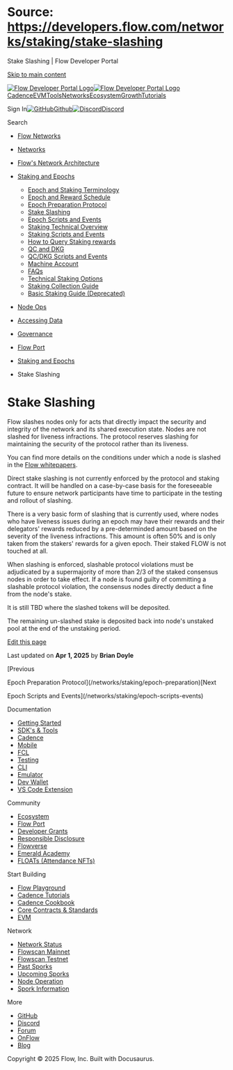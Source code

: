 # Source: https://developers.flow.com/networks/staking/stake-slashing

Stake Slashing | Flow Developer Portal



[Skip to main content](#__docusaurus_skipToContent_fallback)

[![Flow Developer Portal Logo](/img/flow-docs-logo-dark.png)![Flow Developer Portal Logo](/img/flow-docs-logo-light.png)](/)[Cadence](/build/flow)[EVM](/evm/about)[Tools](/tools/clients)[Networks](/networks/flow-networks)[Ecosystem](/ecosystem)[Growth](/growth)[Tutorials](/tutorials)

Sign In[![GitHub]()Github](https://github.com/onflow)[![Discord]()Discord](https://discord.gg/flow)

Search

* [Flow Networks](/networks/flow-networks)
* [Networks](/networks)
* [Flow's Network Architecture](/networks/network-architecture)
* [Staking and Epochs](/networks/staking)

  + [Epoch and Staking Terminology](/networks/staking/epoch-terminology)
  + [Epoch and Reward Schedule](/networks/staking/schedule)
  + [Epoch Preparation Protocol](/networks/staking/epoch-preparation)
  + [Stake Slashing](/networks/staking/stake-slashing)
  + [Epoch Scripts and Events](/networks/staking/epoch-scripts-events)
  + [Staking Technical Overview](/networks/staking/technical-overview)
  + [Staking Scripts and Events](/networks/staking/staking-scripts-events)
  + [How to Query Staking rewards](/networks/staking/staking-rewards)
  + [QC and DKG](/networks/staking/qc-dkg)
  + [QC/DKG Scripts and Events](/networks/staking/qc-dkg-scripts-events)
  + [Machine Account](/networks/staking/machine-account)
  + [FAQs](/networks/staking/faq)
  + [Technical Staking Options](/networks/staking/staking-options)
  + [Staking Collection Guide](/networks/staking/staking-collection)
  + [Basic Staking Guide (Deprecated)](/networks/staking/staking-guide)
* [Node Ops](/networks/node-ops)
* [Accessing Data](/networks/access-onchain-data)
* [Governance](/networks/governance)
* [Flow Port](/networks/flow-port)

* [Staking and Epochs](/networks/staking)
* Stake Slashing

# Stake Slashing

Flow slashes nodes only for acts that directly impact
the security and integrity of the network and its shared execution state.
Nodes are not slashed for liveness infractions.
The protocol reserves slashing for maintaining the security of the protocol rather than its liveness.

You can find more details on the conditions under which a node is slashed
in the [Flow whitepapers](https://www.onflow.org/technical-paper).

Direct stake slashing is not currently enforced by the protocol and staking contract.
It will be handled on a case-by-case basis for the foreseeable future
to ensure network participants have time to participate in the testing and rollout of slashing.

There is a very basic form of slashing that is currently used, where
nodes who have liveness issues during an epoch may have their rewards
and their delegators' rewards reduced by a pre-determinded amount based on
the severity of the liveness infractions. This amount is often 50%
and is only taken from the stakers' rewards for a given epoch.
Their staked FLOW is not touched at all.

When slashing is enforced, slashable protocol violations must be adjudicated by a supermajority
of more than 2/3 of the staked consensus nodes in order to take effect.
If a node is found guilty of committing a slashable protocol violation,
the consensus nodes directly deduct a fine from the node's stake.

It is still TBD where the slashed tokens will be deposited.

The remaining un-slashed stake is deposited back into node's unstaked pool
at the end of the unstaking period.

[Edit this page](https://github.com/onflow/docs/tree/main/docs/networks/staking/04-stake-slashing.md)

Last updated on **Apr 1, 2025** by **Brian Doyle**

[Previous

Epoch Preparation Protocol](/networks/staking/epoch-preparation)[Next

Epoch Scripts and Events](/networks/staking/epoch-scripts-events)

Documentation

* [Getting Started](/build/getting-started/contract-interaction)
* [SDK's & Tools](/tools)
* [Cadence](https://cadence-lang.org/docs/)
* [Mobile](/build/guides/mobile/overview)
* [FCL](/tools/clients/fcl-js)
* [Testing](/build/smart-contracts/testing)
* [CLI](/tools/flow-cli)
* [Emulator](/tools/emulator)
* [Dev Wallet](https://github.com/onflow/fcl-dev-wallet)
* [VS Code Extension](/tools/vscode-extension)

Community

* [Ecosystem](/ecosystem)
* [Flow Port](https://port.onflow.org/)
* [Developer Grants](https://github.com/onflow/developer-grants)
* [Responsible Disclosure](https://flow.com/flow-responsible-disclosure)
* [Flowverse](https://www.flowverse.co/)
* [Emerald Academy](https://academy.ecdao.org/)
* [FLOATs (Attendance NFTs)](https://floats.city/)

Start Building

* [Flow Playground](https://play.flow.com/)
* [Cadence Tutorials](https://cadence-lang.org/docs/tutorial/first-steps)
* [Cadence Cookbook](https://open-cadence.onflow.org)
* [Core Contracts & Standards](/build/core-contracts)
* [EVM](/evm/about)

Network

* [Network Status](https://status.onflow.org/)
* [Flowscan Mainnet](https://flowscan.io/)
* [Flowscan Testnet](https://testnet.flowscan.io/)
* [Past Sporks](/networks/node-ops/node-operation/past-sporks)
* [Upcoming Sporks](/networks/node-ops/node-operation/upcoming-sporks)
* [Node Operation](/networks/node-ops)
* [Spork Information](/networks/node-ops/node-operation/spork)

More

* [GitHub](https://github.com/onflow)
* [Discord](https://discord.gg/flow)
* [Forum](https://forum.onflow.org/)
* [OnFlow](https://onflow.org/)
* [Blog](https://flow.com/blog)

Copyright © 2025 Flow, Inc. Built with Docusaurus.